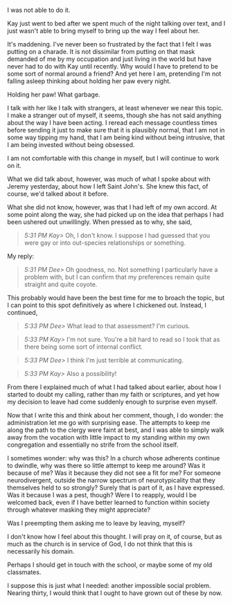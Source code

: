 ---
---

I was not able to do it.

Kay just went to bed after we spent much of the night talking over text, and I just wasn't able to bring myself to bring up the way I feel about her.

It's maddening. I've never been so frustrated by the fact that I felt I was putting on a charade. It is not dissimilar from putting on that mask demanded of me by my occupation and just living in the world but have never had to do with Kay until recently. Why would I have to pretend to be some sort of normal around a friend? And yet here I am, pretending I'm not falling asleep thinking about holding her paw every night.

Holding her paw! What garbage.

I talk with her like I talk with strangers, at least whenever we near this topic. I make a stranger out of myself, it seems, though she has not said anything about the way I have been acting. I reread each message countless times before sending it just to make sure that it is plausibly normal, that I am not in some way tipping my hand, that I am being kind without being intrusive, that I am being invested without being obsessed.

I am not comfortable with this change in myself, but I will continue to work on it.

What we did talk about, however, was much of what I spoke about with Jeremy yesterday, about how I left Saint John's. She knew this fact, of course, we'd talked about it before.

What she did not know, however, was that I had left of my own accord. At some point along the way, she had picked up on the idea that perhaps I had been ushered out unwillingly. When pressed as to why, she said,

> *5:31 PM Kay>* Oh, I don't know. I suppose I had guessed that you were gay or into out-species relationships or something.

My reply:

> *5:31 PM Dee>* Oh goodness, no. Not something I particularly have a problem with, but I can confirm that my preferences remain quite straight and quite coyote.

This probably would have been the best time for me to broach the topic, but I can point to this spot definitively as where I chickened out. Instead, I continued,

> *5:33 PM Dee>* What lead to that assessment? I'm curious.

> *5:33 PM Kay>* I'm not sure. You're a bit hard to read so I took that as there being some sort of internal conflict.

> *5:33 PM Dee>* I think I'm just terrible at communicating.

> *5:33 PM Kay>* Also a possibility!

From there I explained much of what I had talked about earlier, about how I started to doubt my calling, rather than my faith or scriptures, and yet how my decision to leave had come suddenly enough to surprise even myself.

Now that I write this and think about her comment, though, I do wonder: the administration let me go with surprising ease. The attempts to keep me along the path to the clergy were faint at best, and I was able to simply walk away from the vocation with little impact to my standing within my own congregation and essentially no strife from the school itself.

I sometimes wonder: why was this? In a church whose adherents continue to dwindle, why was there so little attempt to keep me around? Was it because of me? Was it because they did not see a fit for me? For someone neurodivergent, outside the narrow spectrum of neurotypicality that they themselves held to so strongly? Surely that is part of it, as I have expressed. Was it because I was a pest, though? Were I to reapply, would I be welcomed back, even if I have better learned to function within society through whatever masking they might appreciate?

Was I preempting them asking me to leave by leaving, myself?

I don't know how I feel about this thought. I will pray on it, of course, but as much as the church is in service of God, I do not think that this is necessarily his domain.

Perhaps I should get in touch with the school, or maybe some of my old classmates.

I suppose this is just what I needed: another impossible social problem. Nearing thirty, I would think that I ought to have grown out of these by now.
